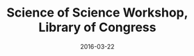 ---
title: Science of Science Workshop, Library of Congress
date: "2016-03-22"
end: "2016-03-23"
location: Washington, DC
credit: Places & Spaces 
images: [image01-lg.jpg]
thumbs: [image01-thb.jpg]
---